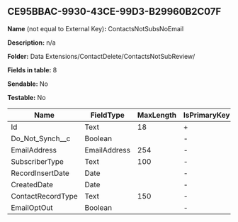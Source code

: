 ## CE95BBAC-9930-43CE-99D3-B29960B2C07F

**Name** (not equal to External Key)**:** ContactsNotSubsNoEmail

**Description:** n/a

**Folder:** Data Extensions/ContactDelete/ContactsNotSubReview/

**Fields in table:** 8

**Sendable:** No

**Testable:** No

| Name | FieldType | MaxLength | IsPrimaryKey | IsNullable | DefaultValue |
| --- | --- | --- | --- | --- | --- |
| Id | Text | 18 | + | - |  |
| Do_Not_Synch__c | Boolean |  | - | + |  |
| EmailAddress | EmailAddress | 254 | - | + |  |
| SubscriberType | Text | 100 | - | + |  |
| RecordInsertDate | Date |  | - | + | GetDate() |
| CreatedDate | Date |  | - | + |  |
| ContactRecordType | Text | 150 | - | + |  |
| EmailOptOut | Boolean |  | - | + |  |

